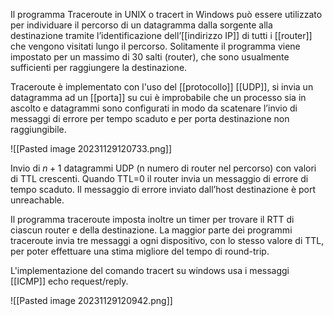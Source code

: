 Il programma Traceroute in UNIX o tracert in Windows può essere utilizzato per individuare il percorso di un datagramma dalla sorgente alla destinazione tramite l’identificazione dell’[[indirizzo IP]] di tutti i [[router]] che vengono visitati lungo il percorso.
Solitamente il programma viene impostato per un massimo di 30 salti (router), che sono usualmente sufficienti per raggiungere la destinazione.

Traceroute è implementato con l'uso del [[protocollo]] [[UDP]], si invia un datagramma ad un [[porta]] su cui è improbabile che un processo sia in ascolto e datagrammi sono configurati in modo da scatenare l’invio di messaggi di errore per tempo scaduto e per porta destinazione non raggiungibile.

![[Pasted image 20231129120733.png]]

Invio di $n +1$ datagrammi UDP (n numero di router nel percorso) con valori di TTL crescenti.
Quando TTL=0 il router invia un messaggio di errore di tempo scaduto.
Il messaggio di errore inviato dall’host destinazione è port unreachable.

Il programma traceroute imposta inoltre un timer per trovare il RTT di ciascun router e della destinazione.
La maggior parte dei programmi traceroute invia tre messaggi a ogni dispositivo, con lo stesso valore di TTL, per poter effettuare una stima migliore del tempo di round-trip.

L'implementazione del comando tracert su windows usa i messaggi [[ICMP]] echo request/reply.

![[Pasted image 20231129120942.png]]

